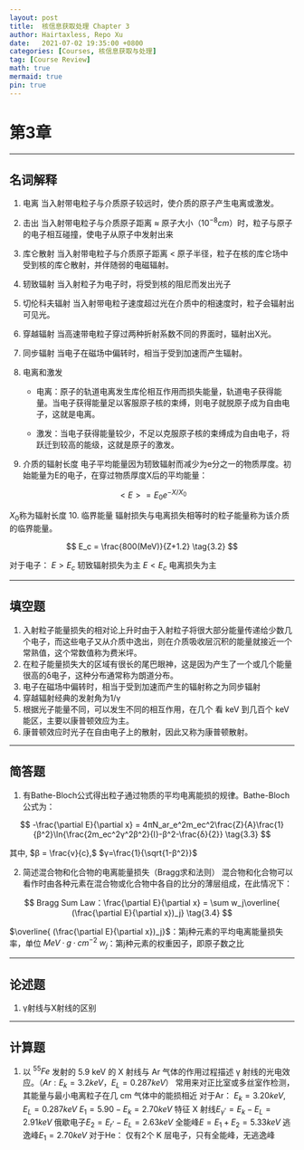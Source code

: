 ```yaml
---
layout: post
title:  核信息获取处理 Chapter 3
author: Hairtaxless, Repo Xu
date:   2021-07-02 19:35:00 +0800
categories: [Courses, 核信息获取与处理]
tag: [Course Review]
math: true
mermaid: true
pin: true
---
```


# 第3章

******
## 名词解释

1. 电离
   当入射带电粒子与介质原子较远时，使介质的原子产生电离或激发。
   
2. 击出
    当入射带电粒子与介质原子距离 ≈ 原子大小$（10^{-8} cm）$时，粒子与原子的电子相互碰撞，使电子从原子中发射出来

3. 库仑散射
    当入射带电粒子与介质原子距离 < 原子半径，粒子在核的库仑场中受到核的库仑散射，并伴随弱的电磁辐射。

4. 轫致辐射
    当入射粒子为电子时，将受到核的阻尼而发出光子

5. 切伦科夫辐射
    当入射带电粒子速度超过光在介质中的相速度时，粒子会辐射出可见光。

6. 穿越辐射
    当高速带电粒子穿过两种折射系数不同的界面时，辐射出X光。

7. 同步辐射
    当电子在磁场中偏转时，相当于受到加速而产生辐射。

8. 电离和激发

     + 电离：原子的轨道电离发生库伦相互作用而损失能量，轨道电子获得能量。当电子获得能量足以客服原子核的束缚，则电子就脱原子成为自由电子，这就是电离。

     + 激发：当电子获得能量较少，不足以克服原子核的束缚成为自由电子，将跃迁到较高的能级，这就是原子的激发。

9. 介质的辐射长度
    电子平均能量因为轫致辐射而减少为e分之一的物质厚度。初始能量为E的电子，在穿过物质厚度X后的平均能量： 

$$ <E> = E_0e^{-X/X_0} \tag{3.1} $$

$X_0$称为辐射长度
10. 临界能量
辐射损失与电离损失相等时的粒子能量称为该介质的临界能量。

$$ E_c = \frac{800(MeV)}{Z+1.2} \tag{3.2} $$

对于电子：
	$E > E_c$ 轫致辐射损失为主 
	$E < E_c$ 电离损失为主

******
## 填空题
1. 入射粒子能量损失的相对论上升时由于入射粒子将很大部分能量传递给少数几个电子，而这些电子又从介质中逸出，则在介质吸收层沉积的能量就接近一个常熟值，这个常数值称为费米坪。
2. 在粒子能量损失大的区域有很长的尾巴眼神，这是因为产生了一个或几个能量很高的δ电子，这种分布通常称为朗道分布。
3. 电子在磁场中偏转时，相当于受到加速而产生的辐射称之为同步辐射
4. 穿越辐射经典的发射角为1/γ
5. 根据光子能量不同，可以发生不同的相互作用，在几个 看 keV 到几百个 keV 能区，主要以康普顿效应为主。
6. 康普顿效应时光子在自由电子上的散射，因此又称为康普顿散射。

******
## 简答题
1. 有Bathe-Bloch公式得出粒子通过物质的平均电离能损的规律。Bathe-Bloch公式为：

$$ -\frac{\partial E}{\partial x} = 4πN_ar_e^2m_ec^2\frac{Z}{A}\frac{1}{β^2}\ln{\frac{2m_ec^2γ^2β^2}{I}-β^2-\frac{δ}{2}} \tag{3.3}  $$

其中, 
	$β = \frac{v}{c},$
	$γ=\frac{1}{\sqrt{1-β^2}}$

2. 简述混合物和化合物的电离能量损失（Bragg求和法则）
混合物和化合物可以看作时由各种元素在混合物或化合物中各自的比分的薄层组成，在此情况下：

$$ Bragg Sum Law：\frac{\partial E}{\partial x} = \sum w_j\overline{ (\frac{\partial E}{\partial x})_j} \tag{3.4} $$

$\overline{ (\frac{\partial E}{\partial x})_j}$：第j种元素的平均电离能量损失率，单位 $MeV·g·cm^{-2}$
$w_j$：第j种元素的权重因子，即原子数之比

******
## 论述题
1. γ射线与X射线的区别

******
## 计算题
1. 以 $^{55}Fe$ 发射的 5.9 keV 的 X 射线与 Ar 气体的作用过程描述 γ 射线的光电效应。（$Ar: E_k=3.2keV， E_L=0.287keV$）
常用来对正比室或多丝室作检测，其能量与最小电离粒子在几 cm 气体中的能损相近
对于Ar：
$E_k=3.20keV,E_L=0.287keV$
$E_1=5.90-E_k=2.70keV$
特征 X 射线$E^,_γ=E_k-E_L=2.91keV$
俄歇电子$E_2=E^,_r-E_L=2.63keV$
全能峰$E=E_1+E_2=5.33keV$
逃逸峰$E_1=2.70keV$
对于He：
仅有2个 K 层电子，只有全能峰，无逃逸峰